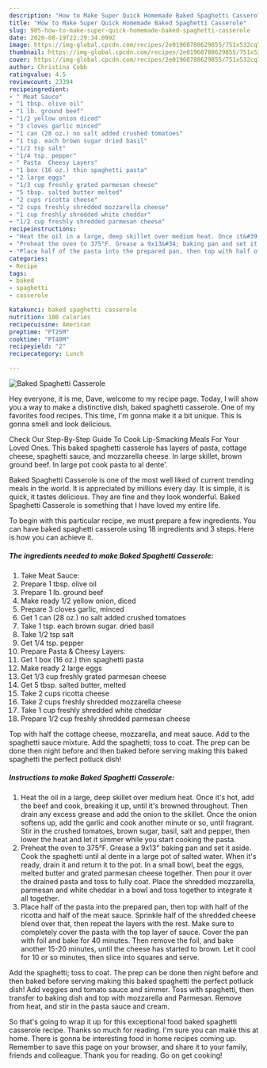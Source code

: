 ```yaml
---
description: "How to Make Super Quick Homemade Baked Spaghetti Casserole"
title: "How to Make Super Quick Homemade Baked Spaghetti Casserole"
slug: 905-how-to-make-super-quick-homemade-baked-spaghetti-casserole
date: 2020-08-19T22:29:34.099Z
image: https://img-global.cpcdn.com/recipes/2e01960788629855/751x532cq70/baked-spaghetti-casserole-recipe-main-photo.jpg
thumbnail: https://img-global.cpcdn.com/recipes/2e01960788629855/751x532cq70/baked-spaghetti-casserole-recipe-main-photo.jpg
cover: https://img-global.cpcdn.com/recipes/2e01960788629855/751x532cq70/baked-spaghetti-casserole-recipe-main-photo.jpg
author: Christina Cobb
ratingvalue: 4.5
reviewcount: 23394
recipeingredient:
- " Meat Sauce"
- "1 tbsp. olive oil"
- "1 lb. ground beef"
- "1/2 yellow onion diced"
- "3 cloves garlic minced"
- "1 can (28 oz.) no salt added crushed tomatoes"
- "1 tsp. each brown sugar dried basil"
- "1/2 tsp salt"
- "1/4 tsp. pepper"
- " Pasta  Cheesy Layers"
- "1 box (16 oz.) thin spaghetti pasta"
- "2 large eggs"
- "1/3 cup freshly grated parmesan cheese"
- "5 tbsp. salted butter melted"
- "2 cups ricotta cheese"
- "2 cups freshly shredded mozzarella cheese"
- "1 cup freshly shredded white cheddar"
- "1/2 cup freshly shredded parmesan cheese"
recipeinstructions:
- "Heat the oil in a large, deep skillet over medium heat. Once it&#39;s hot, add the beef and cook, breaking it up, until it&#39;s browned throughout. Then drain any excess grease and add the onion to the skillet. Once the onion softens up, add the garlic and cook another minute or so, until fragrant. Stir in the crushed tomatoes, brown sugar, basil, salt and pepper, then lower the heat and let it simmer while you start cooking the pasta."
- "Preheat the oven to 375°F. Grease a 9x13&#34; baking pan and set it aside. Cook the spaghetti until al dente in a large pot of salted water. When it&#39;s ready, drain it and return it to the pot. In a small bowl, beat the eggs, melted butter and grated parmesan cheese together. Then pour it over the drained pasta and toss to fully coat. Place the shredded mozzarella, parmesan and white cheddar in a bowl and toss together to integrate it all together."
- "Place half of the pasta into the prepared pan, then top with half of the ricotta and half of the meat sauce. Sprinkle half of the shredded cheese blend over that, then repeat the layers with the rest. Make sure to completely cover the pasta with the top layer of sauce. Cover the pan with foil and bake for 40 minutes. Then remove the foil, and bake another 15-20 minutes, until the cheese has started to brown. Let it cool for 10 or so minutes, then slice into squares and serve."
categories:
- Recipe
tags:
- baked
- spaghetti
- casserole

katakunci: baked spaghetti casserole 
nutrition: 180 calories
recipecuisine: American
preptime: "PT25M"
cooktime: "PT40M"
recipeyield: "2"
recipecategory: Lunch

---
```



![Baked Spaghetti Casserole](https://img-global.cpcdn.com/recipes/2e01960788629855/751x532cq70/baked-spaghetti-casserole-recipe-main-photo.jpg)

Hey everyone, it is me, Dave, welcome to my recipe page. Today, I will show you a way to make a distinctive dish, baked spaghetti casserole. One of my favorites food recipes. This time, I'm gonna make it a bit unique. This is gonna smell and look delicious.

Check Our Step-By-Step Guide To Cook Lip-Smacking Meals For Your Loved Ones. This baked spaghetti casserole has layers of pasta, cottage cheese, spaghetti sauce, and mozzarella cheese. In large skillet, brown ground beef. In large pot cook pasta to al dente&#39;.

Baked Spaghetti Casserole is one of the most well liked of current trending meals in the world. It is appreciated by millions every day. It is simple, it is quick, it tastes delicious. They are fine and they look wonderful. Baked Spaghetti Casserole is something that I have loved my entire life.


To begin with this particular recipe, we must prepare a few ingredients. You can have baked spaghetti casserole using 18 ingredients and 3 steps. Here is how you can achieve it.

<!--inarticleads1-->

##### The ingredients needed to make Baked Spaghetti Casserole:

1. Take  Meat Sauce:
1. Prepare 1 tbsp. olive oil
1. Prepare 1 lb. ground beef
1. Make ready 1/2 yellow onion, diced
1. Prepare 3 cloves garlic, minced
1. Get 1 can (28 oz.) no salt added crushed tomatoes
1. Take 1 tsp. each brown sugar. dried basil
1. Take 1/2 tsp salt
1. Get 1/4 tsp. pepper
1. Prepare  Pasta &amp; Cheesy Layers:
1. Get 1 box (16 oz.) thin spaghetti pasta
1. Make ready 2 large eggs
1. Get 1/3 cup freshly grated parmesan cheese
1. Get 5 tbsp. salted butter, melted
1. Take 2 cups ricotta cheese
1. Take 2 cups freshly shredded mozzarella cheese
1. Take 1 cup freshly shredded white cheddar
1. Prepare 1/2 cup freshly shredded parmesan cheese


Top with half the cottage cheese, mozzarella, and meat sauce. Add to the spaghetti sauce mixture. Add the spaghetti; toss to coat. The prep can be done then night before and then baked before serving making this baked spaghetti the perfect potluck dish! 

<!--inarticleads2-->

##### Instructions to make Baked Spaghetti Casserole:

1. Heat the oil in a large, deep skillet over medium heat. Once it&#39;s hot, add the beef and cook, breaking it up, until it&#39;s browned throughout. Then drain any excess grease and add the onion to the skillet. Once the onion softens up, add the garlic and cook another minute or so, until fragrant. Stir in the crushed tomatoes, brown sugar, basil, salt and pepper, then lower the heat and let it simmer while you start cooking the pasta.
1. Preheat the oven to 375°F. Grease a 9x13&#34; baking pan and set it aside. Cook the spaghetti until al dente in a large pot of salted water. When it&#39;s ready, drain it and return it to the pot. In a small bowl, beat the eggs, melted butter and grated parmesan cheese together. Then pour it over the drained pasta and toss to fully coat. Place the shredded mozzarella, parmesan and white cheddar in a bowl and toss together to integrate it all together.
1. Place half of the pasta into the prepared pan, then top with half of the ricotta and half of the meat sauce. Sprinkle half of the shredded cheese blend over that, then repeat the layers with the rest. Make sure to completely cover the pasta with the top layer of sauce. Cover the pan with foil and bake for 40 minutes. Then remove the foil, and bake another 15-20 minutes, until the cheese has started to brown. Let it cool for 10 or so minutes, then slice into squares and serve.


Add the spaghetti; toss to coat. The prep can be done then night before and then baked before serving making this baked spaghetti the perfect potluck dish! Add veggies and tomato sauce and simmer. Toss with spaghetti, then transfer to baking dish and top with mozzarella and Parmesan. Remove from heat, and stir in the pasta sauce and cream. 

So that's going to wrap it up for this exceptional food baked spaghetti casserole recipe. Thanks so much for reading. I'm sure you can make this at home. There is gonna be interesting food in home recipes coming up. Remember to save this page on your browser, and share it to your family, friends and colleague. Thank you for reading. Go on get cooking!
